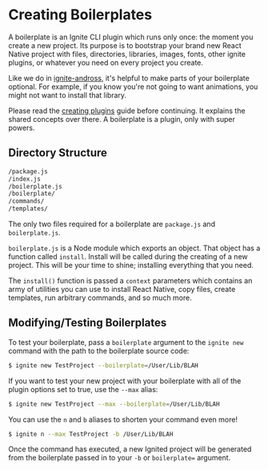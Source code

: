 # Creating Boilerplates

A boilerplate is an Ignite CLI plugin which runs only once: the moment you create a new project. Its purpose is to bootstrap your brand new React Native project with files, directories, libraries, images, fonts, other ignite plugins, or whatever you need on every project you create.

Like we do in [ignite-andross](https://github.com/infinitered/ignite-andross), it's helpful to make parts of your boilerplate optional. For example, if you know you're not going to want animations, you might not want to install that library.

Please read the [creating plugins](./creating-plugins.md) guide before continuing. It explains the shared concepts over there. A boilerplate is a plugin, only with super powers.

## Directory Structure

```sh
/package.js
/index.js
/boilerplate.js
/boilerplate/
/commands/
/templates/
```

The only two files required for a boilerplate are `package.js` and `boilerplate.js`.

`boilerplate.js` is a Node module which exports an object. That object has a function called `install`. Install will be called during the creating of a new project. This will be your time to shine; installing everything that you need.

The `install()` function is passed a `context` parameters which contains an army of utilities you can use to install React Native, copy files, create templates, run arbitrary commands, and so much more.

## Modifying/Testing Boilerplates

To test your boilerplate, pass a `boilerplate` argument to the `ignite new` command with the path to the boilerplate source code:

```sh
$ ignite new TestProject --boilerplate=/User/Lib/BLAH
```

If you want to test your new project with your boilerplate with all of the plugin options set to true, use the `--max` alias:

```sh
$ ignite new TestProject --max --boilerplate=/User/Lib/BLAH
```

You can use the `n` and `b` aliases to shorten your command even more!

```sh
$ ignite n --max TestProject -b /User/Lib/BLAH
```

Once the command has executed, a new Ignited project will be generated from the boilerplate passed in to your `-b` or `boilerplate=` argument.
